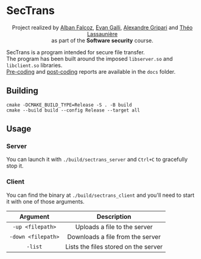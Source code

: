 # SecTrans

<p align=center>
  <span>Project realized by <a href="https://github.com/AlbanFALCOZ">Alban Falcoz</a>, <a href="https://github.com/06Games">Evan Galli</a>,  <a href="https://github.com/Alexandre-Gripari">Alexandre Gripari</a> and <a href="https://github.com/theoLassauniere">Théo Lassaunière</a> <br/>as part of the <b>Software security</b> course.</span>
</p> 

SecTrans is a program intended for secure file transfer.  
The program has been built around the imposed `libserver.so` and `libclient.so` libraries.  
[Pre-coding](docs/pre-coding.md) and [post-coding](docs/post-coding.md) reports are available in the `docs` folder.

## Building

```shell
cmake -DCMAKE_BUILD_TYPE=Release -S . -B build
cmake --build build --config Release --target all
```

## Usage

### Server

You can launch it with `./build/sectrans_server` and `Ctrl+C` to gracefully stop it.

### Client

You can find the binary at `./build/sectrans_client` and you'll need to start it with one of those arguments.

|      Argument      |             Description              |
|:------------------:|:------------------------------------:|
|  `-up <filepath>`  |     Uploads a file to the server     |
| `-down <filepath>` |   Downloads a file from the server   |
|      `-list`       | Lists the files stored on the server |
